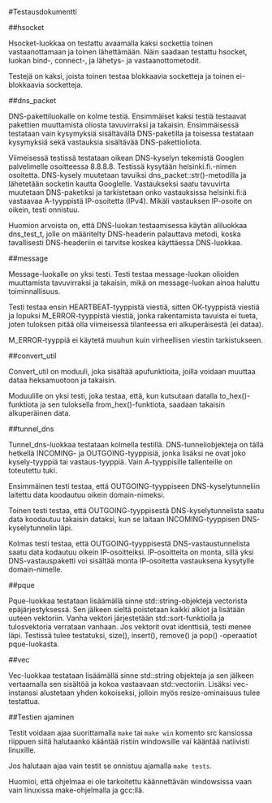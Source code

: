 #Testausdokumentti

##hsocket

Hsocket-luokkaa on testattu avaamalla kaksi sockettia toinen vastaanottamaan ja toinen lähettämään. Näin saadaan testattu hsocket, luokan bind-, connect-, ja lähetys- ja vastaanottometodit.

Testejä on kaksi, joista toinen testaa blokkaavia socketteja ja toinen ei-blokkaavia socketteja.

##dns_packet

DNS-pakettiluokalle on kolme testiä. Ensimmäiset kaksi testiä testaavat pakettien muuttamista oliosta tavuvirraksi ja takaisin. Ensimmäisessä testataan vain kysymyksiä sisältävällä DNS-paketilla ja toisessa testataan kysymyksiä sekä vastauksia sisältävää DNS-pakettioliota.

Viimeisessä testissä testataan oikean DNS-kyselyn tekemistä Googlen palvelimelle osoitteessa 8.8.8.8. Testissä kysytään helsinki.fi.-nimen osoitetta. DNS-kysely muutetaan tavuiksi dns_packet::str()-metodilla ja lähetetään socketin kautta Googlelle. Vastaukseksi saatu tavuvirta muutetaan DNS-paketiksi ja tarkistetaan onko vastauksissa helsinki.fi:ä vastaavaa A-tyyppistä IP-osoitetta (IPv4). Mikäli vastauksen IP-osoite on oikein, testi onnistuu.

Huomion arvoista on, että DNS-luokan testaamisessa käytän aliluokkaa dns_test_t, jolle on määritelty DNS-headerin palauttava metodi, koska tavallisesti DNS-headeriin ei tarvitse koskea käyttäessa DNS-luokkaa.

##message

Message-luokalle on yksi testi. Testi testaa message-luokan olioiden muuttamista tavuvirraksi ja takaisin, mikä on message-luokan ainoa haluttu toiminnallisuus.

Testi testaa ensin HEARTBEAT-tyyppistä viestiä, sitten OK-tyyppistä viestiä ja lopuksi M_ERROR-tyyppistä viestiä, jonka rakentamista tavuista ei tueta, joten tuloksen pitää olla viimeisessä tilanteessa eri alkuperäisestä (ei dataa).

M_ERROR-tyyppiä ei käytetä muuhun kuin virheellisen viestin tarkistukseen.

##convert_util

Convert_util on moduuli, joka sisältää apufunktioita, joilla voidaan muuttaa dataa heksamuotoon ja takaisin.

Moduulille on yksi testi, joka testaa, että, kun kutsutaan datalla to_hex()-funktiota ja sen tuloksella from_hex()-funktiota, saadaan takaisin alkuperäinen data.

##tunnel_dns

Tunnel_dns-luokkaa testataan kolmella testillä. DNS-tunneliobjekteja on tällä hetkellä INCOMING- ja OUTGOING-tyyppisiä, jonka lisäksi ne ovat joko kysely-tyyppiä tai vastaus-tyyppiä. Vain A-tyyppisille tallenteille on toteutettu tuki.

Ensimmäinen testi testaa, että OUTGOING-tyyppiseen DNS-kyselytunneliin laitettu data koodautuu oikein domain-nimeksi.

Toinen testi testaa, että OUTGOING-tyyppisestä DNS-kyselytunnelista saatu data koodautuu takaisin dataksi, kun se laitaan INCOMING-tyyppisen DNS-kyselytunnelin läpi.

Kolmas testi testaa, että OUTGOING-tyyppisestä DNS-vastaustunnelista saatu data kodautuu oikein IP-osoitteiksi. IP-osoitteita on monta, sillä yksi DNS-vastauspaketti voi sisältää monta IP-osoitetta vastauksena kysytylle domain-nimelle.

##pque

Pque-luokkaa testataan lisäämällä sinne std::string-objekteja vectorista epäjärjestyksessä. Sen jälkeen sieltä poistetaan kaikki alkiot ja lisätään uuteen vektoriin. Vanha vektori järjestetään std::sort-funktiolla ja tulosvektoria verrataan vanhaan. Jos vektorit ovat identtisiä, testi menee läpi.
Testissä tulee testatuksi, size(), insert(), remove() ja pop() -operaatiot pque-luokasta.

##vec

Vec-luokkaa testataan lisäämällä sinne std::string objekteja ja sen jälkeen vertaamalla sen sisältöä ja kokoa vastaavaan std::vectoriin. Lisäksi vec-instanssi alustetaan yhden kokoiseksi, jolloin myös resize-ominaisuus tulee testattua.

##Testien ajaminen

Testit voidaan ajaa suorittamalla ```make``` tai ```make win``` komento src kansiossa riippuen siitä halutaanko kääntää ristiin windowsille vai kääntää natiivisti linuxille.

Jos halutaan ajaa vain testit se onnistuu ajamalla ```make tests```.

Huomioi, että ohjelmaa ei ole tarkoitettu käännettävän windowsissa vaan vain linuxissa make-ohjelmalla ja gcc:llä.
